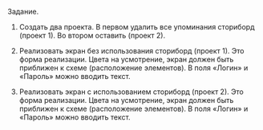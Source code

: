 Задание.
1. Создать два проекта.
В первом удалить все упоминания сториборд (проект 1).
Во втором оставить (проект 2).

2. Реализовать экран без использования сториборд (проект 1).
Это форма реализации.
Цвета на усмотрение, экран должен быть приближен к схеме (расположение элементов).
В поля «Логин» и «Пароль» можно вводить текст.

3. Реализовать экран с использованием сториборд (проект 2).
Это форма реализации.
Цвета на усмотрение, экран должен быть приближен к схеме (расположение элементов).
В поля «Логин» и «Пароль» можно вводить текст.
